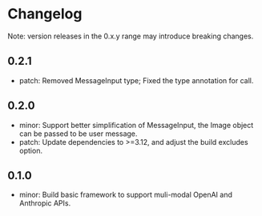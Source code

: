 # Changelog
Note: version releases in the 0.x.y range may introduce breaking changes.

## 0.2.1

- patch: Removed MessageInput type; Fixed the type annotation for call.

## 0.2.0

- minor: Support better simplification of MessageInput, the Image object can be passed to be user message.
- patch: Update dependencies to >=3.12, and adjust the build excludes option.

## 0.1.0

- minor: Build basic framework to support muli-modal OpenAI and Anthropic APIs.
